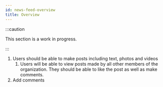```yaml
---
id: news-feed-overview
title: Overview
---
```


:::caution

This section is a work in progress.

:::

1. Users should be able to make posts including text, photos and videos
    1. Users will be able to view posts made by all other members of the organization. They should be able to like the post as well as make comments.
2. Add comments
